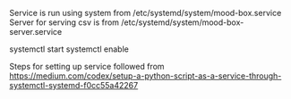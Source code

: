 Service is run using system from /etc/systemd/system/mood-box.service
Server for serving csv is from /etc/systemd/system/mood-box-server.service 

systemctl start <service>
systemctl enable <service>

Steps for setting up service followed from https://medium.com/codex/setup-a-python-script-as-a-service-through-systemctl-systemd-f0cc55a42267
